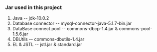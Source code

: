 ### Jar used in this project

1. Java -- jdk-10.0.2
2. Database connector -- mysql-connector-java-5.1.7-bin.jar
3. DataBase connect pool -- commons-dbcp-1.4.jar & commons-pool-1.5.6.jar
4. DBUtils -- commons-dbutils-1.4.jar
5. EL & JSTL -- jstl.jar & standard.jar
